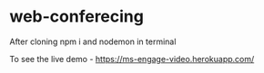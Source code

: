 # web-conferecing

After cloning npm i and nodemon in terminal

To see the live demo - https://ms-engage-video.herokuapp.com/
